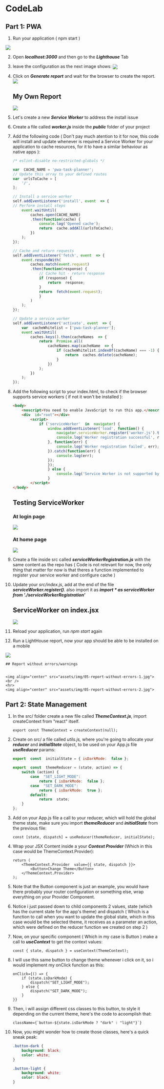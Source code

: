 
# CodeLab

## Part 1: PWA

1. Run your application ( npm start )

<img align="center" src="assets/img/01-npm-start.jpg">


2. Open ***localhost:3000*** and then go to the ***Lighthouse*** Tab
3. leave the configuration as the next image shows:
   <img align="center" src="assets/Config%20browser.PNG">
5. Click on ***Generate report*** and wait for the browser to create the report.
   <img align="center" src="assets/Not-installable.PNG">

	## My Own Report

	<img align="center" src="assets/img/02-Pwa-report.jpg">
	<br />

7. Let's create a new ***Service Worker*** to address the install issue
8. Create a file called ***worker.js*** inside the ***public*** folder of your project
9. Add the following code ( Don't pay much atention to it for now, this code will install and update whenever is required a Service Worker for your application to cache resources, for it to have a similar behaviour as native apps ):
	```js
	/* eslint-disable no-restricted-globals */

	var  CACHE_NAME = 'pwa-task-planner';
	// Update this array to your defined routes
	var  urlsToCache = [
		'/',
	];
	
	// Install a service worker
	self.addEventListener('install', event  => {
	// Perform install steps
		event.waitUntil(
			caches.open(CACHE_NAME)
			.then(function(cache) {
				console.log('Opened cache');
				return  cache.addAll(urlsToCache);
			})
		);
	});  

	// Cache and return requests
	self.addEventListener('fetch', event  => {
		event.respondWith(
			caches.match(event.request)
			.then(function(response) {
				// Cache hit - return response
				if (response) {
					return  response;
				}
				return  fetch(event.request);
				}
			)
		);
	});  

	// Update a service worker
	self.addEventListener('activate', event  => {
		var  cacheWhitelist = ['pwa-task-planner'];
		event.waitUntil(
			caches.keys().then(cacheNames  => {
				return  Promise.all(
					cacheNames.map(cacheName  => {
						if (cacheWhitelist.indexOf(cacheName) === -1) {
							return  caches.delete(cacheName);
						}
					})
				);
			})
		);
	});
	````
8. Add the following script to your index.html, to check if the browser supports service workers ( if not it won't be installed ):
	```html
	<body>
		<noscript>You need to enable JavaScript to run this app.</noscript>
		<div  id="root"></div>
			<script>
				if ('serviceWorker'  in  navigator) {
					window.addEventListener('load', function() {
						navigator.serviceWorker.register('worker.js').then(function(registration) 			{
						console.log('Worker registration successful', registration.scope);
					}, function(err) {
						console.log('Worker registration failed', err);
					}).catch(function(err) {
						console.log(err);
					});
					});
					} else {
						console.log('Service Worker is not supported by browser.');
					}
			</script>
	</body>
	```

	## Testing ServiceWorker

	### At login page

	<img align="center" src="assets/img/03-worker-registration-login.jpg">

	### At home page

	<img align="center" src="assets/img/03-worker-registration-home.jpg">

9. Create a file inside src called ***serviceWorkerRegistration.js*** with the same content as the repo has  ( Code is not relevant for now, the only thing that matter for now is that theres a function implemented to register your service worker and configure cache )
10. Update your *src/index.js*, add at the end of the file ***serviceWorker.register()***. also import it as ***import  *  as  serviceWorker  from  './serviceWorkerRegistration'***

	## ServiceWorker on index.jsx

	<img align="center" src="assets/img/04-serviceworkerOnIndex.jpg">

11. Reload your application, run *npm start* again
12. Run a LightHouse report, now your app should be able to be installed on a mobile
   <img align="center" src="assets/Installable.PNG">

	## Report without errors/warnings

	
	<img align="center" src="assets/img/05-report-without-errors-1.jpg">
	<br />
	<hr>
	<img align="center" src="assets/img/05-report-without-errors-2.jpg">


## Part 2: State Management
1. In the src/ folder create a new file called ***ThemeContext.js***, import createContext from "react" itself.
    
	```JSX
	export const ThemeContext = createContext(null);
	```
2.  Create on src/ a file called *utils.js,* where you're going to allocate your ***reducer*** and ***initialState*** object, to be used on your App.js file ***useReducer*** params:

	```js
	export  const  initialState = { isDarkMode:  false };
	
	export  const  themeReducer = (state, action) => {
		switch (action) {
			case  "SET_LIGHT_MODE":
				return { isDarkMode:  false };
			case  "SET_DARK_MODE":
				return { isDarkMode:  true };
			default:
				return  state;
		}
	};
	```



3. Add on your App.js file a call to your reducer, which will hold the global theme state, make sure you import ***themeReducer*** and ***initialState*** from the previous file:

	```JSX
	const [state, dispatch] = useReducer(themeReducer, initialState);
	```

4. Wrap your JSX Content inside a your ***Context Provider*** (Which in this case would be ThemeContext.Provider):
	```JSX
	return (
		<ThemeContext.Provider  value={{ state, dispatch }}>
			<Button>Change Theme</Button>
		</ThemeContext.Provider>
	);
	```
5. Note that the Button component is just an example, you would have there probably your router configuration or something else, wrap everything on your Provider Component.
6. Notice i just passed down to child components 2 values, state (which has the current state for the app's theme) and dispatch ( Which is a function to call when you want to update the global state, which in this case would be the selected theme, it receives as a parameter an action, which were defined on the reducer function we created on step 2 )
7. Now, on your specific component ( Which in my case is Button ) make a call to ***useContext*** to get the context values:
	```JSX
	const { state, dispatch } = useContext(ThemeContext);
	```
8. I will use this same button to change theme whenever i click on it, so i would implement my onClick function as this:
	```JSX
	onClick={() => {
		if (state.isDarkMode) {
			dispatch("SET_LIGHT_MODE");
		} else {
			dispatch("SET_DARK_MODE");
		}
	}}
	```
9. Then, i will assign different css classes to this button, to style it depending on the current theme, here's the code to acoomplish that:
	```JSX 
	className={`button-${state.isDarkMode ? "dark" : "light"}`} 
	```
10. Now, you might wonder how to create those classes, here's a quick sneak peak:
	```css
	.button-dark {
		background: black;
		color: white;
	}

	.button-light {
		background: white;
		color: black;
	}
	```

